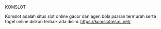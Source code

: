 KOMSLOT

Komslot adalah situs slot online gacor dan agen bola psaran termurah serta togel online diskon terbaik ada disini. https://komslotresmi.net/

